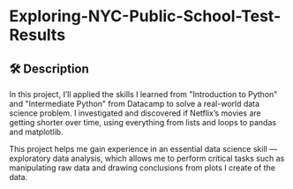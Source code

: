 # Exploring-NYC-Public-School-Test-Results
## 🛠️ Description
In this project, I’ll applied the skills I learned from "Introduction to Python" and "Intermediate Python" from Datacamp to solve a real-world data science problem. I investigated and discovered if Netflix’s movies are getting shorter over time, using everything from lists and loops to pandas and matplotlib.

This project helps me gain experience in an essential data science skill — exploratory data analysis, which allows me to perform critical tasks such as manipulating raw data and drawing conclusions from plots I create of the data.
